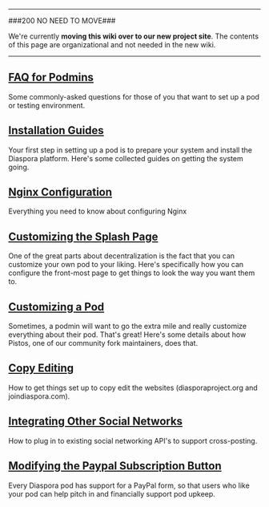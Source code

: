 ----

###200 NO NEED TO MOVE###

We're currently **moving this wiki over to our new project site**. The contents of this page are organizational and not needed in the new wiki.

----

## [FAQ for Podmins](https://github.com/diaspora/diaspora/wiki/FAQ-for-Pod-Maintainers)
Some commonly-asked questions for those of you that want to set up a pod or testing environment.

## [Installation Guides](https://github.com/diaspora/diaspora/wiki/Installation-Guides)
Your first step in setting up a pod is to prepare your system and install the Diaspora platform. Here's some collected guides on getting the system going.

## [Nginx Configuration](https://github.com/diaspora/diaspora/wiki/Nginx-Configuration)
Everything you need to know about configuring Nginx

## [Customizing the Splash Page](https://github.com/diaspora/diaspora/wiki/Customize-your-splash-page)
One of the great parts about decentralization is the fact that you can customize your own pod to your liking. Here's specifically how you can configure the front-most page to get things to look the way you want them to.

## [Customizing a Pod](https://github.com/diaspora/diaspora/wiki/Customizing-a-pod)
Sometimes, a podmin will want to go the extra mile and really customize everything about their pod. That's great! Here's some details about how Pistos, one of our community fork maintainers, does that.

## [Copy Editing](https://github.com/diaspora/diaspora/wiki/Website-Copy-Editing)
How to get things set up to copy edit the websites (diasporaproject.org and joindiaspora.com).

## [Integrating Other Social Networks](https://github.com/diaspora/diaspora/wiki/Howto-setup-services)
How to plug in to existing social networking API's to support cross-posting.

## [Modifying the Paypal Subscription Button](https://github.com/diaspora/diaspora/wiki/Coffee-Setup)
Every Diaspora pod has support for a PayPal form, so that users who like your pod can help pitch in and financially support pod upkeep.